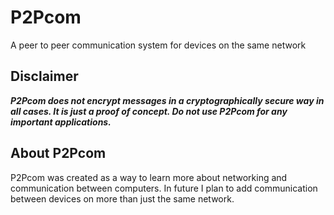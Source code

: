 # P2Pcom
A peer to peer communication system for devices on the same network


## Disclaimer
***P2Pcom does not encrypt messages in a cryptographically secure way in all cases. It is just a proof of concept. Do not use P2Pcom for any important applications.***

## About P2Pcom
P2Pcom was created as a way to learn more about networking and communication between computers. In future I plan to add communication between devices on more than just the same network.

